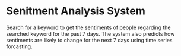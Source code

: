 # Senitment Analysis System


Search for a keyword to get the sentiments of people regarding the searched keyword for the past 7 days. The system also predicts how sentiments are likely to change for the next 7 days using time series forcasting.
